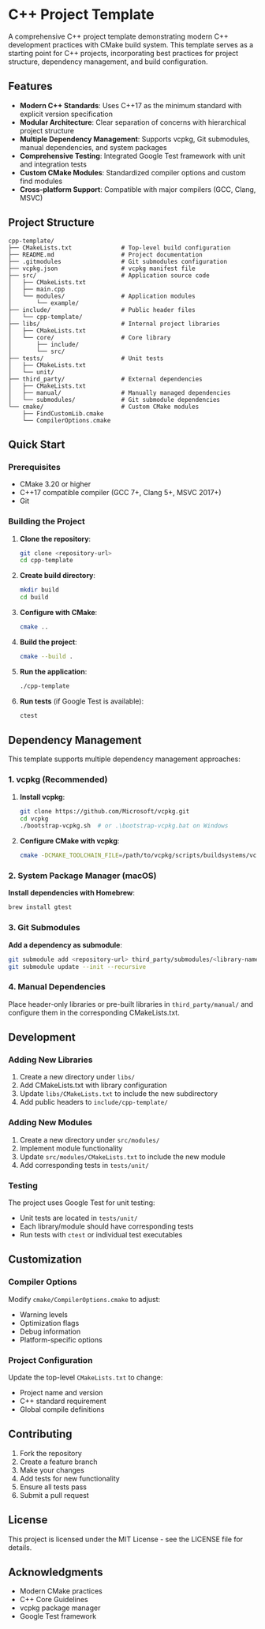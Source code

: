 # C++ Project Template

A comprehensive C++ project template demonstrating modern C++ development practices with CMake build system. This template serves as a starting point for C++ projects, incorporating best practices for project structure, dependency management, and build configuration.

## Features

- **Modern C++ Standards**: Uses C++17 as the minimum standard with explicit version specification
- **Modular Architecture**: Clear separation of concerns with hierarchical project structure
- **Multiple Dependency Management**: Supports vcpkg, Git submodules, manual dependencies, and system packages
- **Comprehensive Testing**: Integrated Google Test framework with unit and integration tests
- **Custom CMake Modules**: Standardized compiler options and custom find modules
- **Cross-platform Support**: Compatible with major compilers (GCC, Clang, MSVC)

## Project Structure

```
cpp-template/
├── CMakeLists.txt              # Top-level build configuration
├── README.md                   # Project documentation
├── .gitmodules                 # Git submodules configuration
├── vcpkg.json                  # vcpkg manifest file
├── src/                        # Application source code
│   ├── CMakeLists.txt
│   ├── main.cpp
│   └── modules/                # Application modules
│       └── example/
├── include/                    # Public header files
│   └── cpp-template/
├── libs/                       # Internal project libraries
│   ├── CMakeLists.txt
│   └── core/                   # Core library
│       ├── include/
│       └── src/
├── tests/                      # Unit tests
│   ├── CMakeLists.txt
│   └── unit/
├── third_party/                # External dependencies
│   ├── CMakeLists.txt
│   ├── manual/                 # Manually managed dependencies
│   └── submodules/             # Git submodule dependencies
└── cmake/                      # Custom CMake modules
    ├── FindCustomLib.cmake
    └── CompilerOptions.cmake
```

## Quick Start

### Prerequisites

- CMake 3.20 or higher
- C++17 compatible compiler (GCC 7+, Clang 5+, MSVC 2017+)
- Git

### Building the Project

1. **Clone the repository**:
   ```bash
   git clone <repository-url>
   cd cpp-template
   ```

2. **Create build directory**:
   ```bash
   mkdir build
   cd build
   ```

3. **Configure with CMake**:
   ```bash
   cmake ..
   ```

4. **Build the project**:
   ```bash
   cmake --build .
   ```

5. **Run the application**:
   ```bash
   ./cpp-template
   ```

6. **Run tests** (if Google Test is available):
   ```bash
   ctest
   ```

## Dependency Management

This template supports multiple dependency management approaches:

### 1. vcpkg (Recommended)

1. **Install vcpkg**:
   ```bash
   git clone https://github.com/Microsoft/vcpkg.git
   cd vcpkg
   ./bootstrap-vcpkg.sh  # or .\bootstrap-vcpkg.bat on Windows
   ```

2. **Configure CMake with vcpkg**:
   ```bash
   cmake -DCMAKE_TOOLCHAIN_FILE=/path/to/vcpkg/scripts/buildsystems/vcpkg.cmake ..
   ```

### 2. System Package Manager (macOS)

**Install dependencies with Homebrew**:
```bash
brew install gtest
```

### 3. Git Submodules

**Add a dependency as submodule**:
```bash
git submodule add <repository-url> third_party/submodules/<library-name>
git submodule update --init --recursive
```

### 4. Manual Dependencies

Place header-only libraries or pre-built libraries in `third_party/manual/` and configure them in the corresponding CMakeLists.txt.

## Development

### Adding New Libraries

1. Create a new directory under `libs/`
2. Add CMakeLists.txt with library configuration
3. Update `libs/CMakeLists.txt` to include the new subdirectory
4. Add public headers to `include/cpp-template/`

### Adding New Modules

1. Create a new directory under `src/modules/`
2. Implement module functionality
3. Update `src/modules/CMakeLists.txt` to include the new module
4. Add corresponding tests in `tests/unit/`

### Testing

The project uses Google Test for unit testing:

- Unit tests are located in `tests/unit/`
- Each library/module should have corresponding tests
- Run tests with `ctest` or individual test executables

## Customization

### Compiler Options

Modify `cmake/CompilerOptions.cmake` to adjust:
- Warning levels
- Optimization flags
- Debug information
- Platform-specific options

### Project Configuration

Update the top-level `CMakeLists.txt` to change:
- Project name and version
- C++ standard requirement
- Global compile definitions

## Contributing

1. Fork the repository
2. Create a feature branch
3. Make your changes
4. Add tests for new functionality
5. Ensure all tests pass
6. Submit a pull request

## License

This project is licensed under the MIT License - see the LICENSE file for details.

## Acknowledgments

- Modern CMake practices
- C++ Core Guidelines
- vcpkg package manager
- Google Test framework